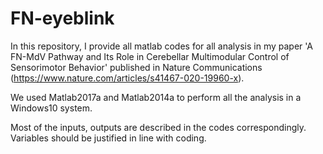 # FN-eyeblink

In this repository, I provide all matlab codes for all analysis in my paper 'A FN-MdV Pathway and Its Role in Cerebellar Multimodular Control of Sensorimotor Behavior' published in Nature Communications (https://www.nature.com/articles/s41467-020-19960-x).

We used Matlab2017a and Matlab2014a to perform all the analysis in a Windows10 system. 

Most of the inputs, outputs are described in the codes correspondingly. Variables should be justified in line with coding. 
